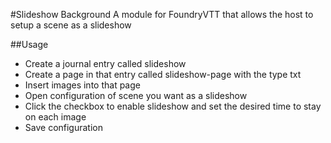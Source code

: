 #Slideshow Background
A module for FoundryVTT that allows the host to setup a scene as a slideshow

##Usage
* Create a journal entry called slideshow
* Create a page in that entry called slideshow-page with the type txt
* Insert images into that page
* Open configuration of scene you want as a slideshow
* Click the checkbox to enable slideshow and set the desired time to stay on each image
* Save configuration
